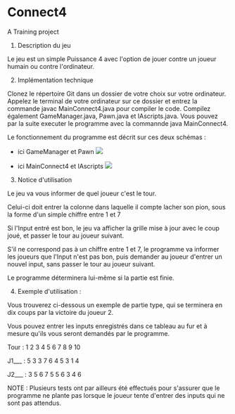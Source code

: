 # Connect4
A Training project


1. Description du jeu

  Le jeu est un simple Puissance 4 avec l'option de jouer contre un joueur humain ou contre l'ordinateur.

2. Implémentation technique

  Clonez le répertoire Git dans un dossier de votre choix sur votre ordinateur. Appelez le terminal de votre ordinateur sur ce dossier et entrez la commande javac MainConnect4.java pour compiler le code. Compilez également GameManager.java, Pawn.java et IAscripts.java. Vous pouvez par la suite executer le programme avec la commannde java MainConnect4.
  
  Le fonctionnement du programme est décrit sur ces deux schémas :
  
  - ici GameManager et Pawn ![](https://i.imgur.com/slGNBm2.png)
  
  - ici MainConnect4 et IAscripts ![](https://i.imgur.com/u1f5j9i.png)

3. Notice d'utilisation

  Le jeu va vous informer de quel joueur c'est le tour.
  
  Celui-ci doit entrer la colonne dans laquelle il compte lacher son pion, sous la forme d'un simple chiffre entre 1 et 7
  
  Si l'Input entré est bon, le jeu va afficher la grille mise à jour avec le coup joué, et passer le tour au joueur suivant.
  
  S'il ne correspond pas à un chiffre entre 1 et 7, le programme va informer les joueurs que l'Input n'est pas bon, puis demander
  au joueur d'entrer un nouvel input, sans passer le tour au joueur suivant.
  
  Le programme déterminera lui-même si la partie est finie.

4. Exemple d'utilisation :

  Vous trouverez ci-dessous un exemple de partie type, qui se terminera en dix coups par la victoire du joueur 2.
  
  Vous pouvez entrer les inputs enregistrés dans ce tableau au fur et à mesure qu'ils vous seront demandés par le programme.

  Tour  : 1 2 3 4 5 6 7 8 9 10
  
  J1___ : 5 3 3 7 6 4 5 3 1 4
  
  J2___ : 3 5 6 7 5 5 6 3 4 6
  
  NOTE : Plusieurs tests ont par ailleurs été effectués pour s'assurer que le programme ne plante pas lorsque le joueur tente d'entrer des inputs qui ne sont pas attendus.
  
